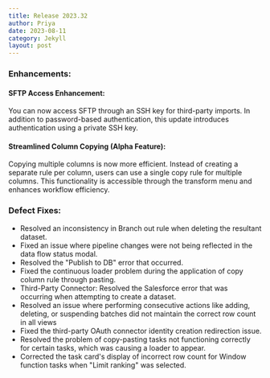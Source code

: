 ```yaml
---
title: Release 2023.32
author: Priya
date: 2023-08-11
category: Jekyll
layout: post
---
```


### Enhancements:

#### SFTP Access Enhancement:
You can now access SFTP through an SSH key for third-party imports. In addition to password-based authentication, this update introduces authentication using a private SSH key.

#### Streamlined Column Copying (Alpha Feature):
Copying multiple columns is now more efficient. Instead of creating a separate rule per column, users can use a single copy rule for multiple columns. This functionality is accessible through the transform menu and enhances workflow efficiency.




### Defect Fixes:
* Resolved an inconsistency in Branch out rule when deleting the resultant dataset.
* Fixed an issue where pipeline changes were not being reflected in the data flow status modal.
* Resolved the "Publish to DB" error that occurred.
* Fixed the continuous loader problem during the application of copy column rule through pasting.
* Third-Party Connector: Resolved the Salesforce error that was occurring when attempting to create a dataset.
* Resolved an issue where performing consecutive actions like adding, deleting, or suspending batches did not maintain the correct row count in all views
* Fixed the third-party OAuth connector identity creation redirection issue.
* Resolved the problem of copy-pasting tasks not functioning correctly for certain tasks, which was causing a loader to appear.
* Corrected the task card's display of incorrect row count for Window function tasks when "Limit ranking" was selected.